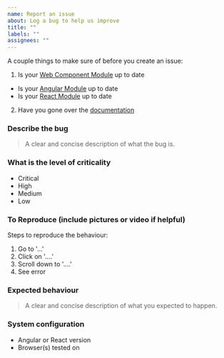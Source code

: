 ```yaml
---
name: Report an issue
about: Log a bug to help us improve
title: ""
labels: ""
assignees: ""
---
```


A couple things to make sure of before you create an issue:
1. Is your [Web Component Module](https://www.npmjs.com/package/@abgov/web-components) up to date
  * Is your [Angular Module](https://www.npmjs.com/package/@abgov/angular-components) up to date
  * Is your [React Module](https://www.npmjs.com/package/@abgov/react-components) up to date
2. Have you gone over the [documentation](https://ui-components.alberta.ca/?path=/story/overview--page)

### Describe the bug

> A clear and concise description of what the bug is.

### What is the level of criticality

* Critical
* High
* Medium
* Low

### To Reproduce (include pictures or video if helpful)

Steps to reproduce the behaviour:

1. Go to '...'
2. Click on '....'
3. Scroll down to '....'
4. See error

### Expected behaviour

> A clear and concise description of what you expected to happen.

### System configuration

* Angular or React version
* Browser(s) tested on
